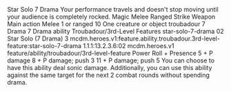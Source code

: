 <ability>
  <name>Star Solo</name>
  <cost>7 Drama</cost>
  <flavor>Your performance travels and doesn&apos;t stop moving until your audience is completely rocked.</flavor>
  <keywords>
    <keyword>Magic</keyword>
    <keyword>Melee</keyword>
    <keyword>Ranged</keyword>
    <keyword>Strike</keyword>
    <keyword>Weapon</keyword>
  </keywords>
  <type>Main action</type>
  <distance>Melee 1 or ranged 10</distance>
  <target>One creature or object</target>
  <metadata>
    <class>troubadour</class>
    <cost>7 Drama</cost>
    <cost_amount>7</cost_amount>
    <cost_resource>Drama</cost_resource>
    <feature_type>ability</feature_type>
    <file_dpath>Troubadour/3rd-Level Features</file_dpath>
    <item_id>star-solo-7-drama</item_id>
    <item_index>02</item_index>
    <item_name>Star Solo (7 Drama)</item_name>
    <level>3</level>
    <scc>mcdm.heroes.v1:feature.ability.troubadour.3rd-level-feature:star-solo-7-drama</scc>
    <scdc>1.1.1:13.2.3.6:02</scdc>
    <source>mcdm.heroes.v1</source>
    <type>feature/ability/troubadour/3rd-level-feature</type>
  </metadata>
  <effects>
    <effect type="roll">
      <roll>Power Roll + Presence</roll>
      <t1>5 + P damage</t1>
      <t2>8 + P damage; push 3</t2>
      <t3>11 + P damage; push 5</t3>
    </effect>
    <effect type="mundane">You can choose to have this ability deal sonic damage. Additionally, you can use this ability against the same target for the next 2 combat rounds without spending drama.</effect>
  </effects>
</ability>
